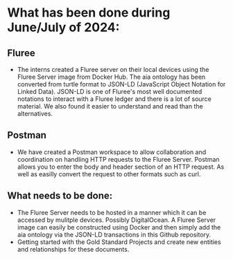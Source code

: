 # What has been done during June/July of 2024:

## Fluree

- The interns created a Fluree server on their local devices using the Fluree Server image from Docker Hub. The aia ontology has been converted from turtle format to JSON-LD (JavaScript Object Notation for Linked Data). JSON-LD is one of Fluree's most well documented notations to interact with a Fluree ledger and there is a lot of source material. We also found it easier to understand and read than the alternatives. 

## Postman

- We have created a Postman workspace to allow collaboration and coordination on handling HTTP requests to the Fluree Server. Postman allows you to enter the body and header section of an HTTP request. As well as easilly convert the request to other formats such as curl. 

## What needs to be done:
- The Fluree Server needs to be hosted in a manner which it can be accessed by mulitple devices. Possibly DigitalOcean. A Fluree Server image can easily be constructed using Docker and then simply add the aia ontology via the JSON-LD transactions in this Github repository. 
- Getting started with the Gold Standard Projects and create new entities and relationships for these documents. 
